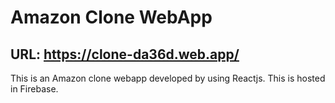 # Amazon Clone WebApp

## URL: https://clone-da36d.web.app/

This is an Amazon clone webapp developed by using Reactjs.
This is hosted in Firebase.
